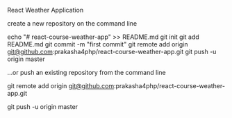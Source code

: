 React Weather Application



create a new repository on the command line

echo "# react-course-weather-app" >> README.md
git init
git add README.md
git commit -m "first commit"
git remote add origin git@github.com:prakasha4php/react-course-weather-app.git
git push -u origin master


…or push an existing repository from the command line


git remote add origin git@github.com:prakasha4php/react-course-weather-app.git

git push -u origin master
